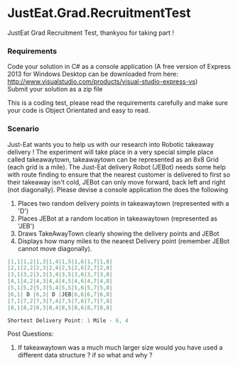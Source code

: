 JustEat.Grad.RecruitmentTest
============================

JustEat Grad Recruitment Test, thankyou for taking part !

### Requirements

Code your solution in C# as a console application (A free version of  Express 2013 for Windows Desktop can be downloaded from here: http://www.visualstudio.com/products/visual-studio-express-vs) <br />
Submit your solution as a zip file

This is a coding test, please read the requirements carefully and make sure your code is Object Orientated and easy to read.

### Scenario

Just-Eat wants you to help us with our research into Robotic takeaway delivery !
The experiment will take place in a very special simple place called takeawaytown, takeawaytown can be represented as an 8x8 Grid (each grid is a mile).
The Just-Eat delivery Robot (JEBot) needs some help with route finding to ensure that the nearest customer is delivered to first so their takeaway isn't cold,
JEBot can only move forward, back left and right (not diagonally).
Please devise a console application the does the following

1. Places two random delivery points in takeawaytown (represented with a 'D')
2. Places JEBot at a random location in takeawaytown (represented as 'JEB')
3. Draws TakeAwayTown clearly showing the delivery points and JEBot
4. Displays how many miles to the nearest Delivery point (remember JEBot cannot move diagonally).

```c#
|1,1|1,2|1,3|1,4|1,5|1,6|1,7|1,8|
|2,1|2,2|2,3|2,4|2,5|2,6|2,7|2,8|
|3,1|3,2|3,3|3,4|3,5|3,6|3,7|3,8|
|4,1|4,2|4,3|4,4|4,5|4,6|4,7|4,8|
|5,1|5,2|5,3|5,4|5,5|5,6|5,7|5,8|
|6,1| D |6,3| D |JEB|6,6|6,7|6,8|
|7,1|7,2|7,3|7,4|7,5|7,6|7,7|7,8|
|8,1|8,2|8,3|8,4|8,5|8,6|8,7|8,8|

Shortest Delivery Point: 1 Mile - 6, 4
```

Post Questions:
1. If takeawaytown was a much much larger size would you have used a different data structure ? if so what and why ?
